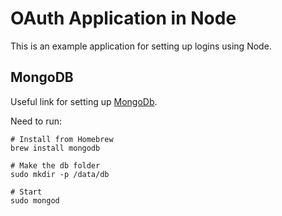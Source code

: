 # OAuth Application in Node

This is an example application for setting up logins using Node.

## MongoDB

Useful link for setting up [MongoDb](https://michelebusta.com/the-little-things-5-initialize-a-local-mongo-db-8972d71b7715).

Need to run:

```
# Install from Homebrew
brew install mongodb

# Make the db folder
sudo mkdir -p /data/db

# Start
sudo mongod
```

